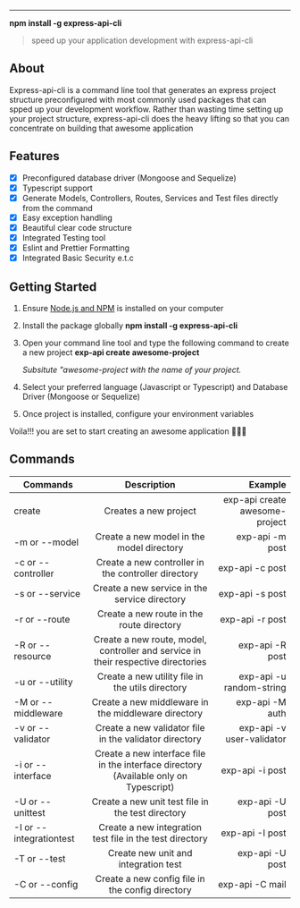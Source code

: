 ---

**npm install -g express-api-cli**

> speed up your application development with express-api-cli

## About

Express-api-cli is a command line tool that generates an express project structure preconfigured
with most commonly used packages that can spped up your development workflow. Rather than wasting
time setting up your project structure, express-api-cli does the heavy lifting so that you can
concentrate on building that awesome application

## Features

- [x] Preconfigured database driver (Mongoose and Sequelize)
- [x] Typescript support
- [x] Generate Models, Controllers, Routes, Services and Test files directly from the command
- [x] Easy exception handling
- [x] Beautiful clear code structure
- [x] Integrated Testing tool
- [x] Eslint and Prettier Formatting
- [x] Integrated Basic Security e.t.c

## Getting Started

1.  Ensure [Node.js and NPM](https://nodejs.org/en/download/) is installed on your computer
2.  Install the package globally **npm install -g express-api-cli**
3.  Open your command line tool and type the following command to create a new project **exp-api
    create awesome-project**

    _Subsitute "awesome-project with the name of your project._

4.  Select your preferred language (Javascript or Typescript) and Database Driver (Mongoose or
    Sequelize)
5.  Once project is installed, configure your environment variables

Voila!!! you are set to start creating an awesome application 🚀🚀🚀

## Commands

| Commands                |                                      Description                                      |                        Example |
| ----------------------- | :-----------------------------------------------------------------------------------: | -----------------------------: |
| create                  |                                 Creates a new project                                 | exp-api create awesome-project |
| -m or --model           |                       Create a new model in the model directory                       |                exp-api -m post |
| -c or --controller      |                  Create a new controller in the controller directory                  |                exp-api -c post |
| -s or --service         |                     Create a new service in the service directory                     |                exp-api -s post |
| -r or --route           |                       Create a new route in the route directory                       |                exp-api -r post |
| -R or --resource        |   Create a new route, model, controller and service in their respective directories   |                exp-api -R post |
| -u or --utility         |                   Create a new utility file in the utils directory                    |       exp-api -u random-string |
| -M or --middleware      |                  Create a new middleware in the middleware directory                  |                exp-api -M auth |
| -v or --validator       |                Create a new validator file in the validator directory                 |      exp-api -v user-validator |
| -i or --interface       | Create a new interface file in the interface directory (Available only on Typescript) |                exp-api -i post |
| -U or --unittest        |                   Create a new unit test file in the test directory                   |                exp-api -U post |
| -I or --integrationtest |               Create a new integration test file in the test directory                |                exp-api -I post |
| -T or --test            |                         Create new unit and integration test                          |                exp-api -U post |
| -C or --config          |                   Create a new config file in the config directory                    |                exp-api -C mail |
